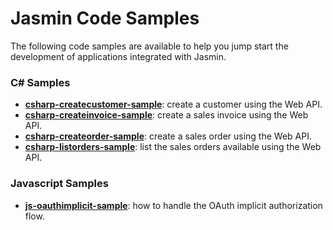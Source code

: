 # Jasmin Code Samples

The following code samples are available to help you jump start the development of applications integrated with Jasmin.

### C# Samples

- [**csharp-createcustomer-sample**](csharp-createcustomer-sample): create a customer using the Web API.
- [**csharp-createinvoice-sample**](csharp-createinvoice-sample): create a sales invoice using the Web API.
- [**csharp-createorder-sample**](csharp-createorder-sample): create a sales order using the Web API.
- [**csharp-listorders-sample**](csharp-listorders-sample): list the sales orders available using the Web API.

### Javascript Samples

- [**js-oauthimplicit-sample**](js-oauthimplicit-sample): how to handle the OAuth implicit authorization flow.
